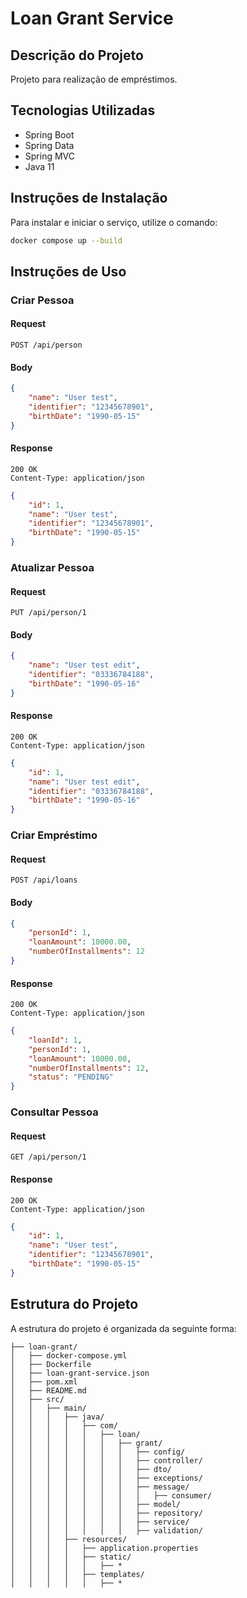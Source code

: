 
# Loan Grant Service

## Descrição do Projeto
Projeto para realização de empréstimos.

## Tecnologias Utilizadas
- Spring Boot
- Spring Data
- Spring MVC
- Java 11

## Instruções de Instalação
Para instalar e iniciar o serviço, utilize o comando:
```bash
docker compose up --build
```

## Instruções de Uso
### Criar Pessoa
#### Request
```http
POST /api/person
```
#### Body
```json
{
    "name": "User test",
    "identifier": "12345678901",
    "birthDate": "1990-05-15"
}
```
#### Response
```http
200 OK
Content-Type: application/json
```
```json
{
    "id": 1,
    "name": "User test",
    "identifier": "12345678901",
    "birthDate": "1990-05-15"
}
```

### Atualizar Pessoa
#### Request
```http
PUT /api/person/1
```
#### Body
```json
{
    "name": "User test edit",
    "identifier": "03336784188",
    "birthDate": "1990-05-16"
}
```
#### Response
```http
200 OK
Content-Type: application/json
```
```json
{
    "id": 1,
    "name": "User test edit",
    "identifier": "03336784188",
    "birthDate": "1990-05-16"
}
```

### Criar Empréstimo
#### Request
```http
POST /api/loans
```
#### Body
```json
{
    "personId": 1,
    "loanAmount": 10000.00,
    "numberOfInstallments": 12
}
```
#### Response
```http
200 OK
Content-Type: application/json
```
```json
{
    "loanId": 1,
    "personId": 1,
    "loanAmount": 10000.00,
    "numberOfInstallments": 12,
    "status": "PENDING"
}
```

### Consultar Pessoa
#### Request
```http
GET /api/person/1
```
#### Response
```http
200 OK
Content-Type: application/json
```
```json
{
    "id": 1,
    "name": "User test",
    "identifier": "12345678901",
    "birthDate": "1990-05-15"
}
```

## Estrutura do Projeto
A estrutura do projeto é organizada da seguinte forma:
```
├── loan-grant/
│   ├── docker-compose.yml
│   ├── Dockerfile
│   ├── loan-grant-service.json
│   ├── pom.xml
│   ├── README.md
│   ├── src/
│   │   ├── main/
│   │   │   ├── java/
│   │   │   │   ├── com/
│   │   │   │   │   ├── loan/
│   │   │   │   │   │   ├── grant/
│   │   │   │   │   │   │   ├── config/
│   │   │   │   │   │   │   ├── controller/
│   │   │   │   │   │   │   ├── dto/
│   │   │   │   │   │   │   ├── exceptions/
│   │   │   │   │   │   │   ├── message/
│   │   │   │   │   │   │   │   ├── consumer/
│   │   │   │   │   │   │   ├── model/
│   │   │   │   │   │   │   ├── repository/
│   │   │   │   │   │   │   ├── service/
│   │   │   │   │   │   │   ├── validation/
│   │   │   ├── resources/
│   │   │   │   ├── application.properties
│   │   │   │   ├── static/
│   │   │   │   │   ├── *
│   │   │   │   ├── templates/
│   │   │   │   │   ├── *
```



